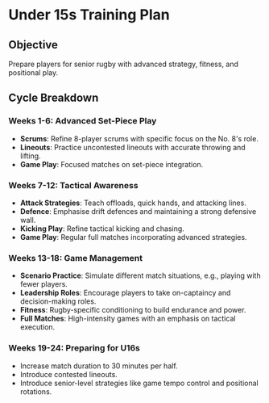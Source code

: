 # Under 15s Training Plan

## Objective
Prepare players for senior rugby with advanced strategy, fitness, and positional play.

## Cycle Breakdown

### Weeks 1-6: Advanced Set-Piece Play
- **Scrums**: Refine 8-player scrums with specific focus on the No. 8's role.
- **Lineouts**: Practice uncontested lineouts with accurate throwing and lifting.
- **Game Play**: Focused matches on set-piece integration.

### Weeks 7-12: Tactical Awareness
- **Attack Strategies**: Teach offloads, quick hands, and attacking lines.
- **Defence**: Emphasise drift defences and maintaining a strong defensive wall.
- **Kicking Play**: Refine tactical kicking and chasing.
- **Game Play**: Regular full matches incorporating advanced strategies.

### Weeks 13-18: Game Management
- **Scenario Practice**: Simulate different match situations, e.g., playing with fewer players.
- **Leadership Roles**: Encourage players to take on-captaincy and decision-making roles.
- **Fitness**: Rugby-specific conditioning to build endurance and power.
- **Full Matches**: High-intensity games with an emphasis on tactical execution.

### Weeks 19-24: Preparing for U16s
- Increase match duration to 30 minutes per half.
- Introduce contested lineouts.
- Introduce senior-level strategies like game tempo control and positional rotations.